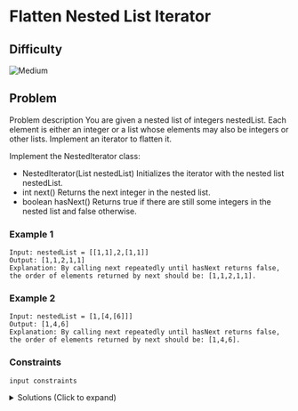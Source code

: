 # Flatten Nested List Iterator

## Difficulty

![Medium](https://img.shields.io/badge/medium-ef6c00?style=for-the-badge&logoColor=white)

## Problem

Problem description You are given a nested list of integers nestedList. Each element is either an integer or a list whose elements may also be integers or other lists. Implement an iterator to flatten it.

Implement the NestedIterator class:

- NestedIterator(List<NestedInteger> nestedList) Initializes the iterator with the nested list nestedList.
- int next() Returns the next integer in the nested list.
- boolean hasNext() Returns true if there are still some integers in the nested list and false otherwise.

### Example 1

```
Input: nestedList = [[1,1],2,[1,1]]
Output: [1,1,2,1,1]
Explanation: By calling next repeatedly until hasNext returns false, the order of elements returned by next should be: [1,1,2,1,1].
```

### Example 2

```
Input: nestedList = [1,[4,[6]]]
Output: [1,4,6]
Explanation: By calling next repeatedly until hasNext returns false, the order of elements returned by next should be: [1,4,6].
```

### Constraints

`input constraints`

<details>
  <summary>Solutions (Click to expand)</summary>

### Explanation

#### Solution

##### Intuition

If we were dealing with a normal list we would flatten the entire list and its nested values in one pass. Since we are dealing with an iterator we want to lazily flatten the list where we evaluate each element as it reaches the end of the list and return it if its an interger or flatten it if its a list.

To do flatten lists and maintain the ordering of elements, we'll need a data structure that can add elements in the order given, take elements in the order given, and also stack series of elements on top of other series of elements. A stack works here since we can add and take elements in a last in first out method where the first elements we add are the elements of the given list. That way when we pop elements from the stack and come across a list, we can flatten the list and add all of the elements back to the top of the stack. This way we are able to maintain the order of elements we added first and add element on top of them be flattening nested lists

##### Implementation

<!-- [[1,1],2,[1,1]] -->

###### `public NestedIterator`

Our Stack will hold the elements in order. First we'll need to evaluate the list given to us from the constructor. If it a single integer then we can just add it to the stack. If its a list we'll need to iterate over the list and push them into the stack. Since pushing elements into stack and popping them will reverse its order we'll want to push the elements in reverse order.

```
[[1,1],2,[1,1]]

|         |
|  [1,1]  |
|    2    |
|  [1,1]  |
```

###### `public boolean hasNext()`

`hasNext()` will if there is an Integer on the top of the stack that we can pop from the stack using `next()`. If the stack is empty, we'll return `false`. If peeking the top of the stack reveals a list we want pop the list, add all its elements back on to the top of the list and once again check the top of the stack. If the top of the stack is an Integer we will return `true`.

```
[[1,1],2,[1,1]]

|         |
|  [1,1]  |
|    2    |
|  [1,1]  |

|         |
|    1    |
|    1    |
|    2    |
|  [1,1]  |
```

###### `public Integer next()`

`next()` Will call `hasNext()` check if the stack is not empty and contains an integer at the top. If the top contains a list `hasNext()` will flatten the list before `next()` pops it

Time: `O(N)` Where N is the total number of Integers among all lists

Space: `O(N)`

- [JavaScript](./flatten-nested-list-iterator.js)
- [TypeScript](./flatten-nested-list-iterator.ts)
- [Java](./flatten-nested-list-iterator.java)
- [Go](./flatten-nested-list-iterator.go)

</details>
